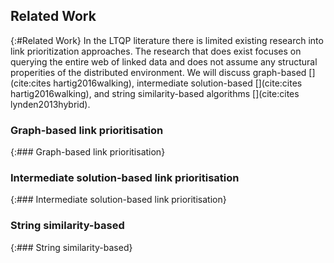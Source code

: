 ## Related Work
{:#Related Work}
In the LTQP literature there is limited existing research into link prioritization approaches. The research that does exist focuses on querying the entire web of linked data and does not assume any structural properities of the distributed environment. We will discuss graph-based [](cite:cites hartig2016walking), intermediate solution-based [](cite:cites hartig2016walking), and string similarity-based algorithms [](cite:cites lynden2013hybrid). 


### Graph-based link prioritisation
{:### Graph-based link prioritisation}

### Intermediate solution-based link prioritisation
{:### Intermediate solution-based link prioritisation}

### String similarity-based
{:### String similarity-based}
